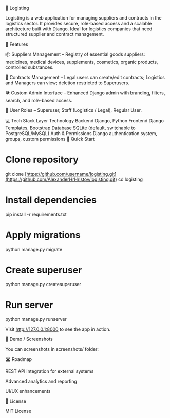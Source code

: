 🚚 Logisting






Logisting is a web application for managing suppliers and contracts in the logistics sector. It provides secure, role-based access and a scalable architecture built with Django. Ideal for logistics companies that need structured supplier and contract management.

🌟 Features

📦 Suppliers Management – Registry of essential goods suppliers: medicines, medical devices, supplements, cosmetics, organic products, controlled substances.

📄 Contracts Management – Legal users can create/edit contracts; Logistics and Managers can view; deletion restricted to Superusers.

🛠 Custom Admin Interface – Enhanced Django admin with branding, filters, search, and role-based access.

👥 User Roles – Superuser, Staff (Logistics / Legal), Regular User.

💻 Tech Stack
Layer	Technology
Backend	Django, Python
Frontend	Django Templates, Bootstrap
Database	SQLite (default, switchable to PostgreSQL/MySQL)
Auth & Permissions	Django authentication system, groups, custom permissions
🚀 Quick Start
# Clone repository
git clone [https://github.com/username/logisting.git](https://github.com/AlexanderHrHristov/logisting.git)
cd logisting

# Install dependencies
pip install -r requirements.txt

# Apply migrations
python manage.py migrate

# Create superuser
python manage.py createsuperuser

# Run server
python manage.py runserver


Visit http://127.0.0.1:8000 to see the app in action.

📸 Demo / Screenshots

You can screenshots in screenshots/ folder:

🛣 Roadmap

REST API integration for external systems

Advanced analytics and reporting

UI/UX enhancements

📄 License

MIT License
